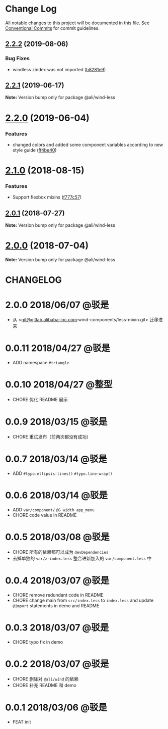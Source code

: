 # Change Log

All notable changes to this project will be documented in this file.
See [Conventional Commits](https://conventionalcommits.org) for commit guidelines.

<a name="2.2.2"></a>
## [2.2.2](https://gitlab.alibaba-inc.com/wind/wind/compare/@ali/wind-less@2.2.1...@ali/wind-less@2.2.2) (2019-08-06)


### Bug Fixes

* windless zindex was not imported ([b8281e9](https://gitlab.alibaba-inc.com/wind/wind/commit/b8281e9))




<a name="2.2.1"></a>
## [2.2.1](https://gitlab.alibaba-inc.com/wind/wind/compare/@ali/wind-less@2.2.1-alpha.2...@ali/wind-less@2.2.1) (2019-06-17)




**Note:** Version bump only for package @ali/wind-less

<a name="2.2.0"></a>
# [2.2.0](https://gitlab.alibaba-inc.com/wind/wind/compare/@ali/wind-less@2.1.0...@ali/wind-less@2.2.0) (2019-06-04)


### Features

* changed colors and added some component variables according to new style guide ([ff4be40](https://gitlab.alibaba-inc.com/wind/wind/commit/ff4be40))




<a name="2.1.0"></a>
# [2.1.0](https://gitlab.alibaba-inc.com/wind/wind/compare/@ali/wind-less@2.0.1...@ali/wind-less@2.1.0) (2018-08-15)


### Features

* Support flexbox mixins ([f777c57](https://gitlab.alibaba-inc.com/wind/wind/commit/f777c57))




<a name="2.0.1"></a>
## [2.0.1](https://gitlab.alibaba-inc.com/wind/wind/compare/@ali/wind-less@2.0.0...@ali/wind-less@2.0.1) (2018-07-27)




**Note:** Version bump only for package @ali/wind-less

<a name="2.0.0"></a>
# [2.0.0](https://gitlab.alibaba-inc.com/wind/wind/compare/@ali/wind-less@2.0.0-rc.6...@ali/wind-less@2.0.0) (2018-07-04)




**Note:** Version bump only for package @ali/wind-less

CHANGELOG
=========

# 2.0.0 2018/06/07 @驳是

* 从 <git@gitlab.alibaba-inc.com:wind-components/less-mixin.git> 迁移进来

# 0.0.11 2018/04/27 @驳是

* ADD namespace `#triangle`

# 0.0.10 2018/04/27 @整型

* CHORE 优化 README 展示

# 0.0.9 2018/03/15 @驳是

* CHORE 重试发布（前两次都没有成功）

# 0.0.7 2018/03/14 @驳是

* ADD `#typo.ellipsis-lines()` `#typo.line-wrap()`

# 0.0.6 2018/03/14 @驳是

* ADD `var/component/` `@G_width_app_menu`
* CHORE code value in README

# 0.0.5 2018/03/08 @驳是

* CHORE 所有的依赖都可以成为 `devDependencies`
* 去掉单独的 `var/z-index.less` 整合进新加入的 `var/component.less` 中

# 0.0.4 2018/03/07 @驳是

* CHORE remove redundant code in README
* CHORE change main from `src/index.less` to `index.less` and update `@import` statements in demo and README

# 0.0.3 2018/03/07 @驳是

* CHORE typo fix in demo

# 0.0.2 2018/03/07 @驳是

* CHORE 删除对 `@ali/wind` 的依赖
* CHORE 补充 README 和 demo

# 0.0.1 2018/03/06 @驳是

* FEAT init

